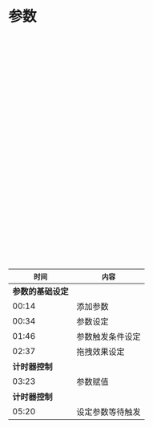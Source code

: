 # 参数

<div id="youkuplayer" style="width:100%;height:450px;"></div>
<script type="text/javascript" src="http://player.youku.com/jsapi">
    player = new YKU.Player('youkuplayer',{
                                styleid: '0',
                                client_id: '35478c9be79d6b21',
                                vid: 'XODE1NjYzODEy',
                                autoplay: false,
                                show_related: true
                                });
</script>


| `时间` | `内容` |
| -- | -- |
| **参数的基础设定** ||
| 00:14 | 添加参数 |
| 00:34 | 参数设定 |
| 01:46 | 参数触发条件设定 |
| 02:37 | 拖拽效果设定 |
| **计时器控制** ||
| 03:23 | 参数赋值 |
| **计时器控制** ||
| 05:20 | 设定参数等待触发 |

